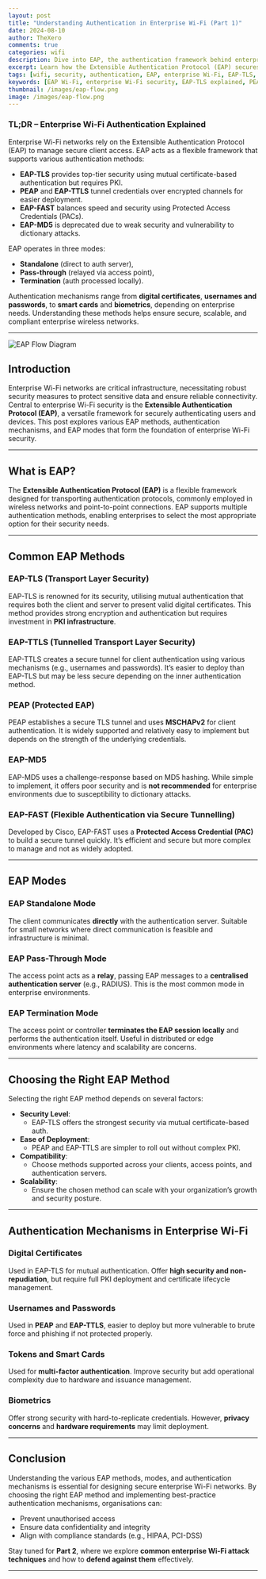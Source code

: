 ```yaml
---
layout: post  
title: "Understanding Authentication in Enterprise Wi-Fi (Part 1)"  
date: 2024-08-10  
author: TheXero  
comments: true  
categories: wifi  
description: Dive into EAP, the authentication framework behind enterprise Wi-Fi. Explore EAP methods like TLS, PEAP, TTLS, and FAST, and learn how authentication modes and mechanisms shape wireless security.  
excerpt: Learn how the Extensible Authentication Protocol (EAP) secures enterprise Wi-Fi through methods like EAP-TLS, PEAP, and TTLS, including how authentication works with certificates, passwords, and biometrics.  
tags: [wifi, security, authentication, EAP, enterprise Wi-Fi, EAP-TLS, PEAP, TTLS, RADIUS]  
keywords: [EAP Wi-Fi, enterprise Wi-Fi security, EAP-TLS explained, PEAP authentication, TTLS Wi-Fi, EAP-FAST, digital certificates Wi-Fi, authentication mechanisms Wi-Fi, RADIUS authentication, MSCHAPv2 Wi-Fi, secure Wi-Fi login, EAP modes, EAP standalone, EAP pass-through, enterprise wireless auth, 802.1X authentication, EAP vs WPA2-Enterprise, mutual authentication Wi-Fi]  
thumbnail: /images/eap-flow.png  
image: /images/eap-flow.png  
---
```


### TL;DR – Enterprise Wi-Fi Authentication Explained

Enterprise Wi-Fi networks rely on the Extensible Authentication Protocol (EAP) to manage secure client access. EAP acts as a flexible framework that supports various authentication methods:

- **EAP-TLS** provides top-tier security using mutual certificate-based authentication but requires PKI.
- **PEAP** and **EAP-TTLS** tunnel credentials over encrypted channels for easier deployment.
- **EAP-FAST** balances speed and security using Protected Access Credentials (PACs).
- **EAP-MD5** is deprecated due to weak security and vulnerability to dictionary attacks.

EAP operates in three modes:
- **Standalone** (direct to auth server),
- **Pass-through** (relayed via access point),
- **Termination** (auth processed locally).

Authentication mechanisms range from **digital certificates**, **usernames and passwords**, to **smart cards** and **biometrics**, depending on enterprise needs. Understanding these methods helps ensure secure, scalable, and compliant enterprise wireless networks.

---

![EAP Flow Diagram](/images/eap-flow.png)

## Introduction

Enterprise Wi-Fi networks are critical infrastructure, necessitating robust security measures to protect sensitive data and ensure reliable connectivity. Central to enterprise Wi-Fi security is the **Extensible Authentication Protocol (EAP)**, a versatile framework for securely authenticating users and devices. This post explores various EAP methods, authentication mechanisms, and EAP modes that form the foundation of enterprise Wi-Fi security.

---

## What is EAP?

The **Extensible Authentication Protocol (EAP)** is a flexible framework designed for transporting authentication protocols, commonly employed in wireless networks and point-to-point connections. EAP supports multiple authentication methods, enabling enterprises to select the most appropriate option for their security needs.

---

## Common EAP Methods

### EAP-TLS (Transport Layer Security)

EAP-TLS is renowned for its security, utilising mutual authentication that requires both the client and server to present valid digital certificates. This method provides strong encryption and authentication but requires investment in **PKI infrastructure**.

### EAP-TTLS (Tunnelled Transport Layer Security)

EAP-TTLS creates a secure tunnel for client authentication using various mechanisms (e.g., usernames and passwords). It’s easier to deploy than EAP-TLS but may be less secure depending on the inner authentication method.

### PEAP (Protected EAP)

PEAP establishes a secure TLS tunnel and uses **MSCHAPv2** for client authentication. It is widely supported and relatively easy to implement but depends on the strength of the underlying credentials.

### EAP-MD5

EAP-MD5 uses a challenge-response based on MD5 hashing. While simple to implement, it offers poor security and is **not recommended** for enterprise environments due to susceptibility to dictionary attacks.

### EAP-FAST (Flexible Authentication via Secure Tunnelling)

Developed by Cisco, EAP-FAST uses a **Protected Access Credential (PAC)** to build a secure tunnel quickly. It’s efficient and secure but more complex to manage and not as widely adopted.

---

## EAP Modes

### EAP Standalone Mode

The client communicates **directly** with the authentication server. Suitable for small networks where direct communication is feasible and infrastructure is minimal.

### EAP Pass-Through Mode

The access point acts as a **relay**, passing EAP messages to a **centralised authentication server** (e.g., RADIUS). This is the most common mode in enterprise environments.

### EAP Termination Mode

The access point or controller **terminates the EAP session locally** and performs the authentication itself. Useful in distributed or edge environments where latency and scalability are concerns.

---

## Choosing the Right EAP Method

Selecting the right EAP method depends on several factors:

- **Security Level**:  
  - EAP-TLS offers the strongest security via mutual certificate-based auth.
- **Ease of Deployment**:  
  - PEAP and EAP-TTLS are simpler to roll out without complex PKI.
- **Compatibility**:  
  - Choose methods supported across your clients, access points, and authentication servers.
- **Scalability**:  
  - Ensure the chosen method can scale with your organization’s growth and security posture.

---

## Authentication Mechanisms in Enterprise Wi-Fi

### Digital Certificates

Used in EAP-TLS for mutual authentication. Offer **high security and non-repudiation**, but require full PKI deployment and certificate lifecycle management.

### Usernames and Passwords

Used in **PEAP** and **EAP-TTLS**, easier to deploy but more vulnerable to brute force and phishing if not protected properly.

### Tokens and Smart Cards

Used for **multi-factor authentication**. Improve security but add operational complexity due to hardware and issuance management.

### Biometrics

Offer strong security with hard-to-replicate credentials. However, **privacy concerns** and **hardware requirements** may limit deployment.

---

## Conclusion

Understanding the various EAP methods, modes, and authentication mechanisms is essential for designing secure enterprise Wi-Fi networks. By choosing the right EAP method and implementing best-practice authentication mechanisms, organisations can:

- Prevent unauthorised access  
- Ensure data confidentiality and integrity  
- Align with compliance standards (e.g., HIPAA, PCI-DSS)

Stay tuned for **Part 2**, where we explore **common enterprise Wi-Fi attack techniques** and how to **defend against them** effectively.

---

